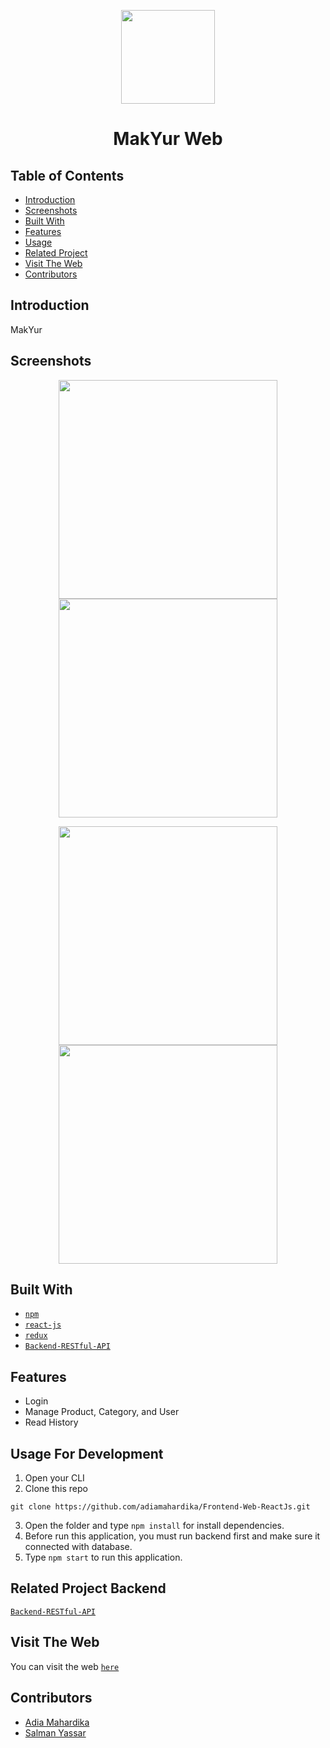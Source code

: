 <p align="center">
<img width=150 src='https://user-images.githubusercontent.com/59129342/78582429-734eed00-785f-11ea-8bcc-59af65459eca.png' />
 <h1 align="center">MakYur Web</h1>
</p>

## Table of Contents

- [Introduction](#introduction)
- [Screenshots](#screenshots)
- [Built With](#built-with)
- [Features](#features)
- [Usage](#usage-for-development)
- [Related Project](#related-project-backend)
- [Visit The Web](#visit-the-web)
- [Contributors](#contributors)

## Introduction
MakYur

## Screenshots
<p align='center'>
<img width=350 src='https://user-images.githubusercontent.com/59129342/78584617-ac3c9100-7862-11ea-959b-d81efec95936.png' />
<img width=350 src='https://user-images.githubusercontent.com/59129342/78583953-b611c480-7861-11ea-8bcc-c34a87f31a31.png' /> 
</p>
<p align='center'>
<img width=350 src='https://user-images.githubusercontent.com/59129342/78584950-37b62200-7863-11ea-9a1b-97234a15cfe4.png' /> 
<img width=350 src='https://user-images.githubusercontent.com/59129342/78584953-38e74f00-7863-11ea-9042-34aee37c858d.png' /> 
</p>

## Built With
* [`npm`](https://www.npmjs.com/get-npm)
* [`react-js`](https://reactjs.org/docs/create-a-new-react-app.html)
* [`redux`](https://redux.js.org/introduction/getting-started)
* [`Backend-RESTful-API`](https://github.com/adiamahardika/Backend-RESTful-API)

## Features
* Login
* Manage Product, Category, and User
* Read History

## Usage For Development
1. Open your CLI
2. Clone this repo
```
git clone https://github.com/adiamahardika/Frontend-Web-ReactJs.git
```
3. Open the folder and type `npm install` for install dependencies.
4. Before run this application, you must run backend first and make sure it connected with database.
5. Type `npm start` to run this application.

## Related Project Backend
[`Backend-RESTful-API`](https://github.com/adiamahardika/Backend-RESTful-API)

## Visit The Web
You can visit the web [`here`](http://makyurapps.s3-website-us-east-1.amazonaws.com/)

## Contributors
* [Adia Mahardika](https://github.com/adiamahardika/)
* [Salman Yassar](https://github.com/mannisar/)
